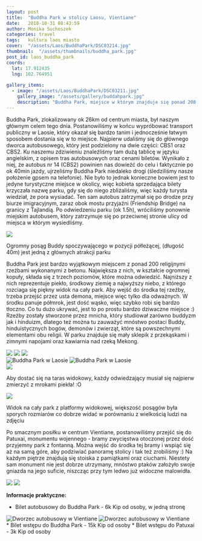 ```yaml
---
layout: post
title:  "Buddha Park w stolicy Laosu, Vientiane"
date:   2018-10-31 08:43:59
author: Monika Suchoszek
categories: travel
tags:	kultura laos miasto
cover:  "/assets/Laos/BuddhaPark/DSC03214.jpg"
thumbnail:  "/assets/thumbnails/buddha_park.jpg"
post_id: laos_buddha_park
coords:
  lat: 17.912435
  lng: 102.764951
  
gallery_items:
  - image: "/assets/Laos/BuddhaPark/DSC03211.jpg"
    gallery_image: "/assets/gallery/buddahpark.jpg"
    description: "Buddha Park, miejsce w którym znajduje się ponad 200 niezwykłych posągów religijnych wykonanych z betonu, okolice Vientiane."
---
```


Buddha Park, zlokalizowany ok 26km od centrum miasta, był naszym głównym celem tego dnia. Postanowiliśmy w końcu wypróbować 
transport publiczny w Laosie, który okazał się bardzo tanim i jednocześnie łatwym sposobem dostania się w to miejsce.
Najpierw udaliśmy się do głównego dworca autobusowego, który jest podzielony na dwie części: CBS1 oraz CBS2. Ku naszemu
zdziwieniu znaleźliśmy tam dużą tablicę w języku angielskim, z opisem tras autobusowych oraz cenami biletów. Wynikało z niej,
że autobus nr 14 (CBS2) powinien nas dowieźć do celu i faktycznie po ok 40min jazdy, ujrzeliśmy Buddha Park niedaleko drogi
(śledziliśmy nasze położenie gpsem na telefonie). Nie było to jednak konieczne bowiem jest to jedyne turystyczne miejsce w 
okolicy, więc kobieta sprzedająca bilety krzyczała nazwę parku, gdy się do niego zbliżaliśmy, więc każdy turysta wiedział, 
że pora wysiadać. Ten sam autobus zatrzymał się po drodze przy biurze imigracyjnym, zaraz
obok mostu przyjaźni (Friendship Bridge) na granicy z Tajlandią. Po odwiedzeniu parku (ok 1.5h), wróciliśmy ponownie miejskim 
autobusem, który zatrzymuje się po przeciwnej stronie ulicy od miejsca w którym wysiedliśmy. 

<img src="/assets/Laos/BuddhaPark/DSC03214.jpg"/>
<p class="caption">Ogromny posąg Buddy spoczywającego w pozycji półleżącej, (długość 40m) jest jedną z głównych atrakcji parku</p>

Buddha Park jest bardzo wyjątkowym miejscem z ponad 200 religijnymi rzeźbami wykonanymi z betonu. Największa  z nich, w kształcie
ogromnej kopuły, składa się z trzech poziomów, które można odwiedzić. Najniższy z nich reprezentuje piekło, środkowy ziemię a
najwyższy niebo, z którego rozciaga się piękny widok na cały park. Aby wejść do środka tej rzeźby, trzeba przejść przez
usta demona, miejsce więc tylko dla odważnych. W środku panuje półmrok, jest dość wąsko, więc szybko robi się bardzo tłoczno.
Co tu dużo ukrywać, jest to po prostu bardzo dziwaczne miejsce :) Rzeźby zostały stworzone przez mnicha, który studiował zarówno buddyzm
jak i hinduizm, dlatego też można tu zauważyć mnóstwo postaci Buddy, hinduistycznych bogów, demonów i zwierząt, które są
powszechnymi elementami obu religii. W parku znajduje się mały sklepik z przekąskami i zimnymi napojami oraz kawiarnia nad rzeką
Mekong.  

<img src="/assets/Laos/BuddhaPark/DSC03228.jpg">
<img src="/assets/Laos/BuddhaPark/DSC03211.jpg">
<img src="/assets/Laos/BuddhaPark/DSC03239.jpg">

<div class="row">
  <img src="/assets/Laos/BuddhaPark/DSC03210.jpg" class="column-50" alt="Buddha Park w Laosie" />
  <img src="/assets/Laos/BuddhaPark/IMG_20180413_110811403.jpg" class="column-50" alt="Buddha Park w Laosie" />
</div>

<img src="/assets/Laos/BuddhaPark/IMG_20180413_111236224_LL.jpg">
<p class="caption">Aby dostać się na taras widokowy, każdy odwiedzający musiał się najpierw zmierzyć z mrokami piekła! :O</p>
<img src="/assets/Laos/BuddhaPark/DSC03249.jpg">
<p class="caption">Widok na cały park z platformy widokowej, większość posągów była sporych rozmiarów co dobrze widać w 
porównaniu z wielkością ludzi na zdjęciu </p>

Po smacznym posiłku w centrum Vientiane, postanowiliśmy przejść się do Patuxai, monumentu wojennego - bramy zwycięstwa 
otoczonej przez dość przyjemny park z fontanną. Można wejść do środka tej bramy i wspiąć się aż na samą góre, aby podziwiać
panoramę stolicy i tak też zrobiliśmy :) Na każdym piętrze znajdują się stoiska z pamiątkami oraz ciuchami. Niestety sam
monument nie jest dobrze utrzymany, mnóstwo ptaków założyło swoje gniazda na jego suficie, niszcząc przy tym ledwo już 
widoczne malowidła.
 
<img src="/assets/Laos/BuddhaPark/DSC03264.jpg" />
<img src="/assets/Laos/BuddhaPark/DSC03266.jpg" />

__Informacje praktyczne:__
  * Bilet autobusowy do Buddha Park - 6k Kip od osoby, w jedną stronę
  <div class="row">
  <img src="/assets/Laos/BuddhaPark/IMG_20180413_093157285_01.jpg" class="column-50" alt="Dworzec autobusowy w Vientiane" />
  <img src="/assets/Laos/BuddhaPark/IMG_20180413_093202676_01.jpg" class="column-50" alt="Dworzec autobusowy w Vientiane" />
</div>
  * Bilet wstępu do Buddha Park - 15k Kip od osoby
  * Bilet wstępu do Patuxai - 3k Kip od osoby
